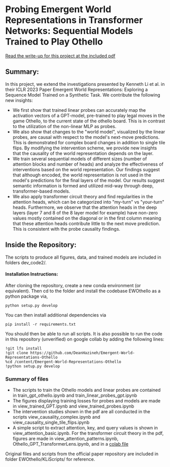 # Probing Emergent World Representations in Transformer Networks: Sequential Models Trained to Play Othello

[Read the write-up for this project at the included pdf](Probing_Emergent_World_Representations_in_Transformer_Networks.pdf)

## Summary:
In this project, we extend the investigations presented by Kenneth Li et al. in their ICLR 2023 Paper Emergent World Representations: Exploring a Sequence Model Trained on a Synthetic Task. We contribute the following new insights: 

- We first show that trained linear probes can accurately map the activation vectors of a GPT-model, pre-trained to play legal moves in the game Othello, to the current state of the othello board. This is in contrast to the utilization of the non-linear MLP as probes. 
- We also show that changes to the "world model", visualized by the linear probes, are causal with respect to the model's next-move predictions. This is demonstrated for complex board changes in addition to single tile flips. By modifying the intervention scheme, we provide new insights that the causality of the world representation depends on the layer.
- We train several sequential models of different sizes (number of attention blocks and number of heads) and analyze the effectiveness of interventions based on the world representation. Our findings suggest that although encoded, the world representation is not used in the model's predictions for the final layers of the model. Our results suggest semantic information is formed and utilized mid-way through deep, transformer-based models.
- We also apply transformer circuit theory and find regularities in the attention heads, which can be categorized into "my-turn" vs "your-turn" heads. Furthermore, we observe that the attention heads in the deep layers (layer 7 and 8 of the 8 layer model for example) have non-zero values mostly contained on the diagonal or in the first column meaning that these attention heads contribute little to the next move prediction. This is consistent with the probe causality findings. 

## Inside the Repository:
The scripts to produce all figures, data, and trained models are included in folders dev_code2/. 

#### Installation Instructions:
After cloning the repository, create a new conda environment (or equivalent). Then cd to the folder and install the codebase EWOthello as a python package via,
```
python setup.py develop
```
You can then install additional dependencies via
```
pip install -r requirements.txt
```
You should then be able to run all scripts. It is also possible to run the code in this repository (unverified) on google collab by adding the following lines:
```
!git lfs install
!git clone https://github.com/DeanHazineh/Emergent-World-Representations-Othello
%cd /content/Emergent-World-Representations-Othello
!python setup.py develop
```

### Summary of files
- The scripts to train the Othello models and linear probes are contained in train_gpt_othello.ipynb and train_linear_probes_gpt.ipynb
- The figures displaying training losses for probes and models are made in view_trained_GPT.ipynb and view_trained_probes.ipynb
- The intervention studies shown in the pdf are all conducted in the scripts view_causality_complex.ipynb and view_causality_single_tile_flips.ipynb
- A simple script to extract attention, key, and query values is shown in view_attention_basic.ipynb. For the transformer circuit theory in the pdf, figures are made in view_attention_patterns.ipynb, Othello_GPT_TransformerLens.ipynb, and in a [colab file](https://colab.research.google.com/drive/1OZjK_axPx4jiGT4-Kpy2uzCFpB6YWAD-?usp=sharing)

Original files and scripts from the official paper repository are included in folder EWOthello/KLiScripts/ for reference. 
